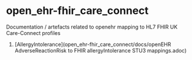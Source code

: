 # open_ehr-fhir_care_connect
Documentation / artefacts related to openehr mapping to HL7 FHIR UK Care-Connect profiles

1. [AllergyIntolerance](open_ehr-fhir_care_connect/docs/openEHR AdverseReactionRisk to FHIR allergyIntolerance STU3 mappings.adoc)
